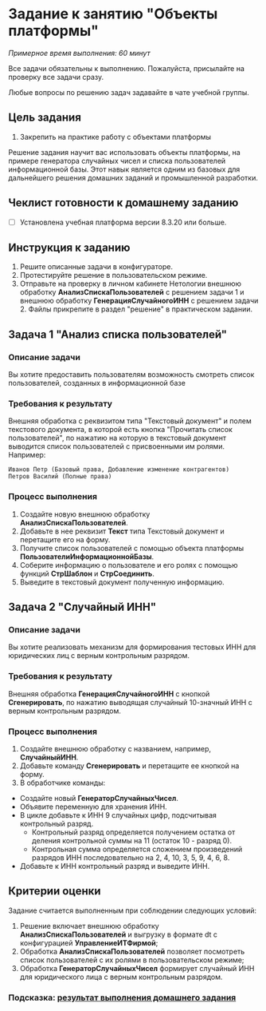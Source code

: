 # Задание к занятию "Объекты платформы"
_Примерное время выполнения: 60 минут_

Все задачи обязательны к выполнению. Пожалуйста, присылайте на проверку все задачи сразу.

Любые вопросы по решению задач задавайте в чате учебной группы.

## Цель задания

1. Закрепить на практике работу с объектами платформы

Решение задания научит вас использовать объекты платформы, на примере генератора случайных чисел и списка пользователей информационной базы. Этот навык является одним из базовых для дальнейшего решения домашних заданий и промышленной разработки.

## Чеклист готовности к домашнему заданию

- [ ] Установлена учебная платформа версии 8.3.20 или больше.

## Инструкция к заданию

1. Решите описанные задачи в конфигураторе.
2. Протестируйте решение в пользовательском режиме.
3. Отправьте на проверку в личном кабинете Нетологии внешнюю обработку **АнализСпискаПользователей** с решением задачи 1 и внешнюю обработку **ГенерацияСлучайногоИНН** с решением задачи 2. Файлы прикрепите в раздел "решение" в практическом задании.

## Задача 1 "Анализ списка пользователей"

### Описание задачи
Вы хотите предоставить пользователям возможность смотреть список пользователей, созданных в информационной базе

### Требования к результату
Внешняя обработка с реквизитом типа "Текстовый документ" и полем текстового документа, в которой есть кнопка "Прочитать список пользователей", по нажатию на которую в текстовый документ выводится список пользователей с присвоенными им ролями. Например:

```
Иванов Петр (Базовый права, Добавление изменение контрагентов)
Петров Василий (Полные права)
```

### Процесс выполнения
1. Создайте новую внешнюю обработку **АнализСпискаПользователей**.
2. Добавьте в нее реквизит **Текст** типа Текстовый документ и перетащите его на форму.
3. Получите список пользователей с помощью объекта платформы **ПользователиИнформационнойБазы**.
4. Соберите информацию о пользователе и его ролях с помощью функций **СтрШаблон** и **СтрСоединить**.
5. Выведите в текстовый документ полученную информацию.

## Задача 2 "Случайный ИНН"

### Описание задачи
Вы хотите реализовать механизм для формирования тестовых ИНН для юридических лиц с верным контрольным разрядом.

### Требования к результату
Внешняя обработка **ГенерацияСлучайногоИНН** с кнопкой **Сгенерировать**, по нажатию выводящая случайный 10-значный ИНН с верным контрольным разрядом.

### Процесс выполнения
1. Создайте внешнюю обработку с названием, например, **СлучайныйИНН**.
2. Добавьте команду **Сгенерировать** и перетащите ее кнопкой на форму.
3. В обработчике команды:
  * Создайте новый **ГенераторСлучайныхЧисел**.
  * Объявите переменную для хранения ИНН.
  * В цикле добавьте к ИНН 9 случайных цифр, подсчитывая контрольный разряд.
    * Контрольный разряд определяется получением остатка от деления контрольной суммы на 11 (остаток 10 - разряд 0).
    * Контрольная сумма определяется сложением произведений разрядов ИНН последовательно на 2, 4, 10, 3, 5, 9, 4, 6, 8.
  * Добавьте к ИНН контрольный разряд и выведите ИНН.

## Критерии оценки

Задание считается выполненным при соблюдении следующих условий:
1. Решение включает внешнюю обработку **АнализСпискаПользователей** и  выгрузку в формате dt с конфигурацией **УправлениеИТФирмой**;
2. Обработка **АнализСпискаПользователей** позволяет посмотреть список пользователей с их ролями в пользовательском режиме;
3. Обработка **ГенераторСлучайныхЧисел** формирует случайный ИНН для юридического лица с верным контрольным разрядом.

### Подсказка: [результат выполнения домашнего задания](Examples/homework-2-8-example.md)